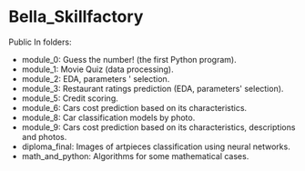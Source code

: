 # Bella_Skillfactory
 Public
In folders:
- module_0: Guess the number! (the first Python program).
- module_1: Movie Quiz (data processing).
- module_2: EDA, parameters ' selection.
- module_3: Restaurant ratings prediction (EDA, parameters' selection).
- module_5: Credit scoring.
- module_6: Cars cost prediction based on its characteristics.
- module_8: Car classification models by photo.
- module_9: Cars cost prediction based on its characteristics, descriptions and photos.
- diploma_final: Images of artpieces classification using neural networks.
- math_and_python: Algorithms for some mathematical cases.
